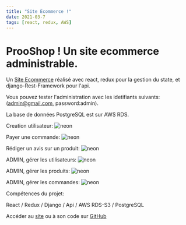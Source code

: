 ```yaml
---
title: "Site Ecommerce !"
date: 2021-03-7
tags: [react, redux, AWS]
---
```


# ProoShop ! Un site ecommerce administrable.

Un [Site Ecommerce](https://prooshop.herokuapp.com/) réalisé avec react, redux pour la gestion du state, et django-Rest-Framework pour l'api.

Vous pouvez tester l'administration avec les idetifiants suivants: (admin@gmail.com, password:admin).

La base de données PostgreSQL est sur AWS RDS.

Creation utilisateur:
<img src="{{ site.url }}{{ site.baseurl }}/images/prooshop/create_update_user.gif" alt="neon">

Payer une commande:
<img src="{{ site.url }}{{ site.baseurl }}/images/prooshop/payement.gif" alt="neon">

Rédiger un avis sur un produit:
<img src="{{ site.url }}{{ site.baseurl }}/images/prooshop/search_comment.gif" alt="neon">

ADMIN, gérer les utilisateurs:
<img src="{{ site.url }}{{ site.baseurl }}/images/prooshop/admin_delete_users.gif" alt="neon">

ADMIN, gérer les produits:
<img src="{{ site.url }}{{ site.baseurl }}/images/prooshop/admin_update_prod.gif" alt="neon">

ADMIN, gérer les commandes:
<img src="{{ site.url }}{{ site.baseurl }}/images/prooshop/admin_update_order.gif" alt="neon">

Compétences du projet:

React / Redux / Django / Api / AWS RDS-S3 / PostgreSQL

Accéder au [site](https://prooshop.herokuapp.com/) ou à son code sur [GitHub](https://github.com/MassDo/ecom-prod)
